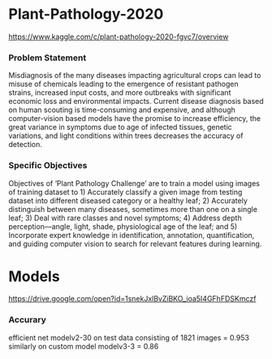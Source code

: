 # Plant-Pathology-2020
https://www.kaggle.com/c/plant-pathology-2020-fgvc7/overview

### Problem Statement
Misdiagnosis of the many diseases impacting agricultural crops can lead to misuse of chemicals leading to the emergence of resistant pathogen strains, increased input costs, and more outbreaks with significant economic loss and environmental impacts. Current disease diagnosis based on human scouting is time-consuming and expensive, and although computer-vision based models have the promise to increase efficiency, the great variance in symptoms due to age of infected tissues, genetic variations, and light conditions within trees decreases the accuracy of detection.

### Specific Objectives
Objectives of ‘Plant Pathology Challenge’ are to train a model using images of training dataset to 1) Accurately classify a given image from testing dataset into different diseased category or a healthy leaf; 2) Accurately distinguish between many diseases, sometimes more than one on a single leaf; 3) Deal with rare classes and novel symptoms; 4) Address depth perception—angle, light, shade, physiological age of the leaf; and 5) Incorporate expert knowledge in identification, annotation, quantification, and guiding computer vision to search for relevant features during learning.


# Models
https://drive.google.com/open?id=1snekJxlBvZiBKO_ioa5I4GFhFDSKmczf

### Accurary
efficient net modelv2-30 on test data consisting of 1821 images = 0.953
similarly on custom model modelv3-3 = 0.86

